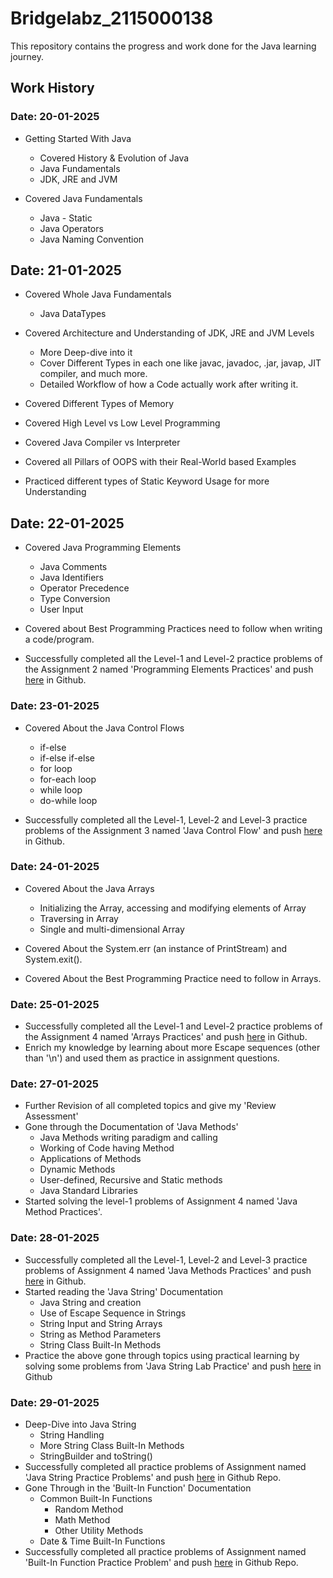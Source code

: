 # Bridgelabz_2115000138

This repository contains the progress and work done for the Java learning journey.

## Work History

### Date: 20-01-2025
- Getting Started With Java
	- Covered History & Evolution of Java
	- Java Fundamentals
	- JDK, JRE and JVM

- Covered Java Fundamentals
	- Java - Static
	- Java Operators
	- Java Naming Convention

## Date: 21-01-2025
- Covered Whole Java Fundamentals
	- Java DataTypes

- Covered Architecture and Understanding of JDK, JRE and JVM Levels
	- More Deep-dive into it
	- Cover Different Types in each one like javac, javadoc, .jar, javap, JIT compiler, and much more.
	- Detailed Workflow of how a Code actually work after writing it. 

- Covered Different Types of Memory

- Covered High Level vs Low Level Programming

- Covered Java Compiler vs Interpreter

- Covered all Pillars of OOPS with their Real-World based Examples

- Practiced different types of Static Keyword Usage for more Understanding

## Date: 22-01-2025
- Covered Java Programming Elements
	- Java Comments
	- Java Identifiers
	- Operator Precedence
	- Type Conversion
	- User Input

- Covered about Best Programming Practices need to follow when writing a code/program.

- Successfully completed all the Level-1 and Level-2 practice problems of the Assignment 2 named 'Programming Elements Practices' and push [here](https://github.com/Amitgithu/BridgeLab_2115000138/tree/feature_21_Jan_2025) in Github.

### Date: 23-01-2025
- Covered About the Java Control Flows
	- if-else
	- if-else if-else
	- for loop
	- for-each loop
	- while loop
	- do-while loop

- Successfully completed all the Level-1, Level-2 and Level-3 practice problems of the Assignment 3 named 'Java Control Flow' and push [here](https://github.com/Amitgithu/BridgeLab_2115000138/tree/feature_23_Jan_2025) in Github.

### Date: 24-01-2025
- Covered About the Java Arrays
	- Initializing the Array, accessing and modifying elements of Array
	- Traversing in Array
	- Single and multi-dimensional Array

- Covered About the System.err (an instance of PrintStream) and System.exit().
- Covered About the Best Programming Practice need to follow in Arrays.

### Date: 25-01-2025
- Successfully completed all the Level-1 and Level-2 practice problems of the Assignment 4 named 'Arrays Practices' and push [here](https://github.com/Amitgithu/BridgeLab_2115000138/tree/feature_25_Jan_2025) in Github.
- Enrich my knowledge by learning about more Escape sequences (other than '\n') and used them as practice in assignment questions.


### Date: 27-01-2025
- Further Revision of all completed topics and give my 'Review Assessment'
- Gone through the Documentation of 'Java Methods'
	- Java Methods writing paradigm and calling
	- Working of Code having Method
	- Applications of Methods
	- Dynamic Methods
	- User-defined, Recursive and Static methods
	- Java Standard Libraries
- Started solving the level-1 problems of Assignment 4 named 'Java Method Practices'.


### Date: 28-01-2025
- Successfully completed all the Level-1, Level-2 and Level-3 practice problems of Assignment 4 named 'Java Methods Practices' and push [here](https://github.com/Amitgithu/BridgeLab_2115000138/tree/feature_27_Jan_2025) in Github.
- Started reading the 'Java String' Documentation
	- Java String and creation
	- Use of Escape Sequence in Strings
	- String Input and String Arrays
	- String as Method Parameters
	- String Class Built-In Methods
- Practice the above gone through topics using practical learning by solving some problems from 'Java String Lab Practice' and push [here](https://github.com/Amitgithu/BridgeLab_2115000138/tree/feature_27_Jan_2025) in Github


### Date: 29-01-2025
- Deep-Dive into Java String
	- String Handling
	- More String Class Built-In Methods
	- StringBuilder and toString()
- Successfully completed all practice problems of Assignment named 'Java String Practice Problems' and push [here](https://github.com/Amitgithu/BridgeLab_2115000138/tree/feature_29_Jan_2025) in Github Repo.
- Gone Through in the 'Built-In Function' Documentation
	- Common Built-In Functions
		- Random Method
		- Math Method
		- Other Utility Methods
	- Date & Time Built-In Functions
- Successfully completed all practice problems of Assignment named 'Built-In Function Practice Problem' and push [here](https://github.com/Amitgithu/BridgeLab_2115000138/tree/feature_29_Jan_2025) in Github Repo.



